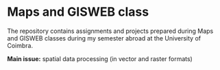 # Maps and GISWEB class

The repository contains assignments and projects prepared during Maps and GISWEB classes during my semester abroad at the University of Coimbra.

**Main issue:** spatial data processing (in vector and raster formats)

